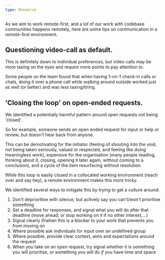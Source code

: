 ```yaml
---
type: Resource
---
```


As we aim to work remote-first, and a lot of our work with codebase communities happens remotely, here are some tips on communication in a remote-first environment.

## Questioning video-call as default. 

This is definitely down to individual preferences, but video calls may be more taxing on the eyes and require more points to pay attention to. 

Some people on the team found that when having 1-on-1 check-in calls or chats, doing it over a phone call while walking around outside worked just as well (or better) and was less taxing/tiring. 

## 'Closing the loop' on open-ended requests.

We identified a potentially harmful pattern around open requests not being 'closed'. 

So for example, someone sends an open ended request for input or help or review, but doesn't hear back from anyone.

This can be demotivating for the initiator (feeling of shouting into the void, not being taken seriously, valued or respected, and feeling like doing meaningless work), expensive for the organisation (many people reading, thinking about it, closing, opening it later again, without coming to a conclusion), and a cycle of the item resurfacing without resolution.

While this loop is easily closed in a collocated working environment (reach over and say hey), a remote environment makes this more tricky.

We identified several ways to mitigate this by trying to get a culture around:
1) Don't deprioritise with silence, but actively say you can't/won't prioritise something
2) Set a deadline for responses, and signal what you will do after that deadline (move ahead, or stop working on it if no other interest,...) 
3) Signal clearly if/when this is a blocker to your work that prevents you from moving on
4) Where possible ask individuals for input over an undefined group 
5) Where possible, provide clear context, aims and expectations around the request
6) When you take on an open request, try signal whether it is something you will prioritise, or something you will do *if* you have time and space
